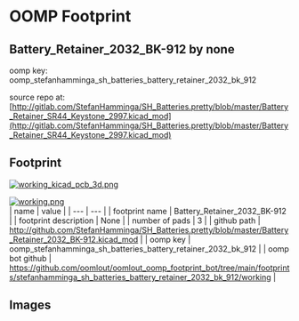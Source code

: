 # OOMP Footprint  
## Battery_Retainer_2032_BK-912  by none  
  
oomp key: oomp_stefanhamminga_sh_batteries_battery_retainer_2032_bk_912  
  
source repo at: [http://gitlab.com/StefanHamminga/SH_Batteries.pretty/blob/master/Battery_Retainer_SR44_Keystone_2997.kicad_mod](http://gitlab.com/StefanHamminga/SH_Batteries.pretty/blob/master/Battery_Retainer_SR44_Keystone_2997.kicad_mod)  
## Footprint  
  
[![working_kicad_pcb_3d.png](working_kicad_pcb_3d_600.png)](working_kicad_pcb_3d.png)  
  
[![working.png](working_600.png)](working.png)  
| name | value | 
| --- | --- | 
| footprint name | Battery_Retainer_2032_BK-912 | 
| footprint description | None | 
| number of pads | 3 | 
| github path | http://github.com/StefanHamminga/SH_Batteries.pretty/blob/master/Battery_Retainer_2032_BK-912.kicad_mod | 
| oomp key | oomp_stefanhamminga_sh_batteries_battery_retainer_2032_bk_912 | 
| oomp bot github | https://github.com/oomlout/oomlout_oomp_footprint_bot/tree/main/footprints/stefanhamminga_sh_batteries_battery_retainer_2032_bk_912/working | 
## Images  
